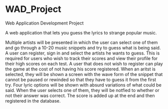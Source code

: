 # WAD_Project
Web Application Development Project

A web application that lets you guess the lyrics to strange popular music. 

Multiple artists will be presented in which the user can select one of them and go through a 10-20 music snippets and try to guess what is being said. 
A user can register, sign in and select the artists he wants to guess. This is required for users who wish to track their scores and view their profile for their high scores on each test. A user that does not wish to register can play the game at the cost of not having his score registered.
When an aritst is selected, they will be shown a screen with the wave form of the snippet that cannot be paused or rewinded so that they have to guess it from the first try. Four lyric options will be shown with absurd variations of what could be said. When the user selects one of them, they will be notfied to whether or not their answer was correct. The score is added up at the end and then registered in the database.
